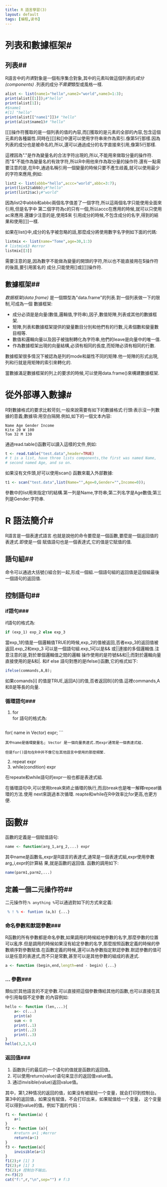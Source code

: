 ```yaml
---
title: R 語言學習(3)
layout: default
tags: [编程,读书]
---
```


# 列表和數據框架#

## 列表##

R語言中的*列表*對象是一個有序集合對象,其中的元素叫做這個列表的*成分(components)* .列表的成分*不需要*類型或風格一樣.

```R
alist <- list(name1="hello",name2="world",name3=1:3);
print(alist[[1]]);#"hello"
print(alist[1]);
#$name1
#[1] "hello"
print(alist[["name1"]])# "hello"
print(alist$name1)# "hello"
```

[[]]操作符獲取的是一個列表的值的內容,而[]獲取的是元素的全部的內容,包含這個元素的各種屬性.同時在[[]]和[]中還可以使用字符串來作為索引.像第5行那樣.因為列表的成分也是被命名的,所以,還可以通過成分的名字直接來引用,像第5行那樣.

這裡因為"."是作為變量名的合法字符出現的,所以,不能用來做取分量的操作符.而"$"不能作為變量名的有效字符,所以R中用他來作為取分量的操作符.還有一點需要注意的是,在R中,通過名稱引用一個變量的時候只要不產生歧義,就可以使用最少的字符來應用,例如:

```R
list2 <- list(abbb="hello",accc="world",abbc=3:7);
print(list2$abbb);#"hello"
print(list2$ac);#"world"
```
因為list2中abbb和abbc兩個名字值差了一個字符,所以這兩個名字只能使用全面來引用,但是名字中
第二個字符為c的只有一個,所以accc在應用的時候,就可以只使用ac來應用.還嫌少注意的是,使用$來
引用成分的時候,不包含成分的名字,得到的結果和使用[[]]一樣.

如果在list()中,成分的名字被忽略的話,那麼成分將使用數字名字例如下面的代碼:

```R
listmix <- list(name="Tome",age=30,1:3)
# listmix$3 #error
listmix[[3]]
```
需要注意的是,因為數字不能做為變量的開頭的字符,所以也不能直接用在$操作符的後面,要引用匿名的
成分,只能使用[]或[[]]操作符.
## 數據框架##
*数据框架(data frame)* 是一個類型為"data.frame"的列表.對一個列表做一下的限制,可成為一個
數據框架:
+ 成分必須是是向量(數值,邏輯值,字符串),因子,數值矩陣,列表或其他的數據框架.
+ 矩陣,列表和數據框架提供的變量數目分別和他們有的行數,元素個數和變量數目相等.
+ 數值和邏輯向量以及因子被強制轉化為字符串,他們的leave是向量中的唯一值.
+ 作為數據框架出現的向量結構,必須有相同的長度,而矩陣必須有相同的行數.

數據框架很多情況下被認為是列的mode和屬性不同的矩陣.他一矩陣的形式出現,列和行就是用矩陣的索引來轉化的.

當數據滿足數據框架的列上的要求的時候,可以使用data.frame()來構建數據框架.

# 從外部導入數據#

R對數據格式的要求比較苛刻,一般來說需要有如下的數據格式:行頭:表示沒一列數據的意義;數據項:用空白隔開.例如,如下的一個文本內容:

```
Name Age Gender Income
Kite 20 W 100
Tom 32 M 130
```
通過read.table()函數可以讀入這樣的文件,例如:

```R
t <- read.table("test.data",header=TRUE)
# t is a list, have three lists components,the first was named Name,
# second named Age, and so on.
```
如果沒有文件頭,好可以使用scan() 函數來載入外部數據:

```R
t1 <- scan("test.data",list(Name="",Age=0,Gender="",Income=0));
```

參數中的list用來指定t1的結構.第一列是Name,字符串;第二列名字是Age數值;第三列是Gender:字符串.

# R 語法簡介#
R語言是一個表達式語言.也就是說他的命令要麼是一個函數,要麼是一個返回值的表達式.即使是一個
賦值語句也是一個表達式,它的值是它賦值的值.

## 語句組##
命令可以通過大括號{}組合到一起,形成一個組.一個語句組的返回值是這個組最後一個語句的返回值.

## 控制語句##

### if語句###
if語句的格式為:

```R
if (exp_1) exp_2 else exp_3
```
當exp_1的值是一個邏輯值TRUE的時候,exp_2的值被返回,否者exp_3的返回值被返回.exp_2和exp_3
可以是一個語句組.exp_1可以是&& 或||連接的多個邏輯值.注意注意的是,對於單個邏輯值之間的邏輯
操作使用的是符號&&和||;而對於邏輯向量直接使用的是&和|.
和if else 語句對應的是ifelse()函數,它的格式如下:

```R
ifelse(commands,A,B);
```
如果comands[i] 的值是TRUE,返回A[i]的值,否者返回B[i]的值.這裡commands,A和B是等長的向量.

### 循環語句###
1. for    
    for 語句的格式為:

    ```R
for( name in Vector) expr;
    ```

    其中name是循環變量名; Vector 是一個向量表達式.而expr通常是一個表達式組.

    但是for()語句在R中并不像它在其他語言中使用的那麼頻繁.
2. repeat expr
3. while(condition) expr


在repeate和while語句的expr一般也都是表達式組.

在循環語句中,可以使用break來終止循環的執行,而且break也是唯一解釋repeat循環的方法.使用 next來跳過本次循環. reapte和while在R中效率比for更高,也更方便.

# 函數#
函數的定義是一個賦值語句:

```R
name <- function(arg_1,arg_2,...) expr
```
其中name是函數名,expr是R語言的表達式,通常是一個表達式組,expr使用參數arg_i,expr的計算結
果,就是函數的返回值.
函數的調用如下:

```R
name(parm1,parm2,...)
```

## 定義一個二元操作符##
二元操作符:`% anything %`可以通過對如下的方式來定義:

```R
 % ! % <- funtion (a,b) {...}
```

### 命名參數和默認參數###
R函數的所有參數都是命名參數,如果調用的時候給地參數的名字,那麼參數的位置可以亂序.但是調用的時候如果沒有給定參數的名字,那麼按照函數定義的時候的參數順序對參數賦值.在函數定義的時候,還可以為參數指定默認參數.默認參數的值可以是任意的表達式,而不只是常數,甚至可以是其他參數的組成的表達式.

```R
a <- function (begin,end,length=end - begin) {...}
```

### ... 參數###
類似於其他語言的不定參數.可以直接把這個參數傳給其他的函數,也可以直接在其中引用每個不定參數
的內容例如:

```R
hello <- function (len,...){
    a<- c(...)
    print(a)
    sum <- 0
    print(..1)
    print(..2)
    print(..3)
}
hello(3,2,3,4)
```

### 返回值###
1. 函数执行的最后的一个语句的值就是函数的返回值。
2. 可以使用return(value)语句来显示的返回值value值。
3. 通过invisible(value)返回value值。

其中，第1,2种情况的返回的值，如果没有被赋给一个变量，就会打印到控制台。
第3中的返回值，如果没有赋值，不会打印出来，如果赋值给一个变量，
这个变量可以得到value的值。例如下面的代码：

```R
f1 <- function(a) {
    a+1
}
f2 <- function (a){
    #return a+1 ;#error
    return(a+1)
}
f3 <- function(a){
    invisible(a+1)
}
f1(2);# [1] 3
f2(2);# [1] 3
f3(2);# 控制台不输出。
r<-f3(2)
cat("f:",r,"\n",sep="") # f:3
```
